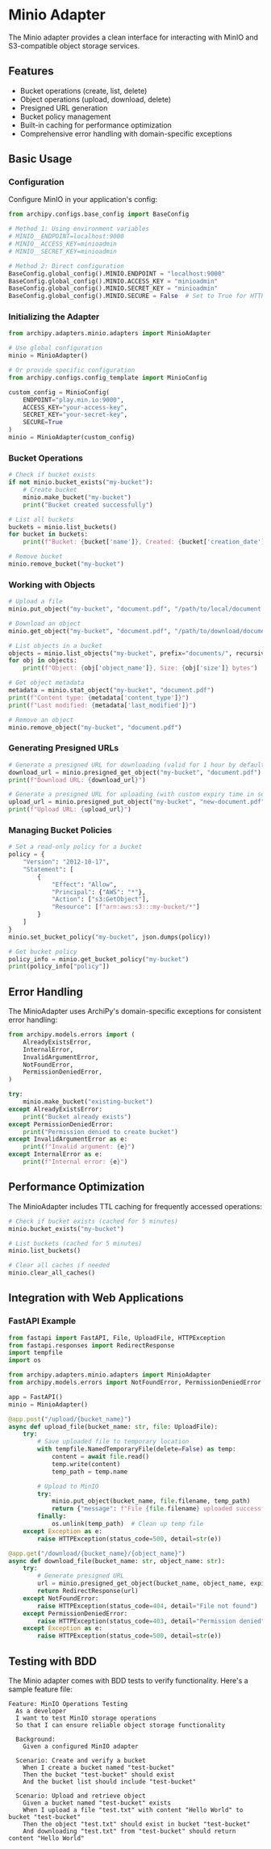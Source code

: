 # Minio Adapter

The Minio adapter provides a clean interface for interacting with MinIO and S3-compatible object storage services.

## Features

- Bucket operations (create, list, delete)
- Object operations (upload, download, delete)
- Presigned URL generation
- Bucket policy management
- Built-in caching for performance optimization
- Comprehensive error handling with domain-specific exceptions

## Basic Usage

### Configuration

Configure MinIO in your application's config:

```python
from archipy.configs.base_config import BaseConfig

# Method 1: Using environment variables
# MINIO__ENDPOINT=localhost:9000
# MINIO__ACCESS_KEY=minioadmin
# MINIO__SECRET_KEY=minioadmin

# Method 2: Direct configuration
BaseConfig.global_config().MINIO.ENDPOINT = "localhost:9000"
BaseConfig.global_config().MINIO.ACCESS_KEY = "minioadmin"
BaseConfig.global_config().MINIO.SECRET_KEY = "minioadmin"
BaseConfig.global_config().MINIO.SECURE = False  # Set to True for HTTPS
```

### Initializing the Adapter

```python
from archipy.adapters.minio.adapters import MinioAdapter

# Use global configuration
minio = MinioAdapter()

# Or provide specific configuration
from archipy.configs.config_template import MinioConfig

custom_config = MinioConfig(
    ENDPOINT="play.min.io:9000",
    ACCESS_KEY="your-access-key",
    SECRET_KEY="your-secret-key",
    SECURE=True
)
minio = MinioAdapter(custom_config)
```

### Bucket Operations

```python
# Check if bucket exists
if not minio.bucket_exists("my-bucket"):
    # Create bucket
    minio.make_bucket("my-bucket")
    print("Bucket created successfully")

# List all buckets
buckets = minio.list_buckets()
for bucket in buckets:
    print(f"Bucket: {bucket['name']}, Created: {bucket['creation_date']}")

# Remove bucket
minio.remove_bucket("my-bucket")
```

### Working with Objects

```python
# Upload a file
minio.put_object("my-bucket", "document.pdf", "/path/to/local/document.pdf")

# Download an object
minio.get_object("my-bucket", "document.pdf", "/path/to/download/document.pdf")

# List objects in a bucket
objects = minio.list_objects("my-bucket", prefix="documents/", recursive=True)
for obj in objects:
    print(f"Object: {obj['object_name']}, Size: {obj['size']} bytes")

# Get object metadata
metadata = minio.stat_object("my-bucket", "document.pdf")
print(f"Content type: {metadata['content_type']}")
print(f"Last modified: {metadata['last_modified']}")

# Remove an object
minio.remove_object("my-bucket", "document.pdf")
```

### Generating Presigned URLs

```python
# Generate a presigned URL for downloading (valid for 1 hour by default)
download_url = minio.presigned_get_object("my-bucket", "document.pdf")
print(f"Download URL: {download_url}")

# Generate a presigned URL for uploading (with custom expiry time in seconds)
upload_url = minio.presigned_put_object("my-bucket", "new-document.pdf", expires=7200)  # 2 hours
print(f"Upload URL: {upload_url}")
```

### Managing Bucket Policies

```python
# Set a read-only policy for a bucket
policy = {
    "Version": "2012-10-17",
    "Statement": [
        {
            "Effect": "Allow",
            "Principal": {"AWS": "*"},
            "Action": ["s3:GetObject"],
            "Resource": [f"arn:aws:s3:::my-bucket/*"]
        }
    ]
}
minio.set_bucket_policy("my-bucket", json.dumps(policy))

# Get bucket policy
policy_info = minio.get_bucket_policy("my-bucket")
print(policy_info["policy"])
```

## Error Handling

The MinioAdapter uses ArchiPy's domain-specific exceptions for consistent error handling:

```python
from archipy.models.errors import (
    AlreadyExistsError,
    InternalError,
    InvalidArgumentError,
    NotFoundError,
    PermissionDeniedError,
)

try:
    minio.make_bucket("existing-bucket")
except AlreadyExistsError:
    print("Bucket already exists")
except PermissionDeniedError:
    print("Permission denied to create bucket")
except InvalidArgumentError as e:
    print(f"Invalid argument: {e}")
except InternalError as e:
    print(f"Internal error: {e}")
```

## Performance Optimization

The MinioAdapter includes TTL caching for frequently accessed operations:

```python
# Check if bucket exists (cached for 5 minutes)
minio.bucket_exists("my-bucket")

# List buckets (cached for 5 minutes)
minio.list_buckets()

# Clear all caches if needed
minio.clear_all_caches()
```

## Integration with Web Applications

### FastAPI Example

```python
from fastapi import FastAPI, File, UploadFile, HTTPException
from fastapi.responses import RedirectResponse
import tempfile
import os

from archipy.adapters.minio.adapters import MinioAdapter
from archipy.models.errors import NotFoundError, PermissionDeniedError

app = FastAPI()
minio = MinioAdapter()

@app.post("/upload/{bucket_name}")
async def upload_file(bucket_name: str, file: UploadFile):
    try:
        # Save uploaded file to temporary location
        with tempfile.NamedTemporaryFile(delete=False) as temp:
            content = await file.read()
            temp.write(content)
            temp_path = temp.name

        # Upload to MinIO
        try:
            minio.put_object(bucket_name, file.filename, temp_path)
            return {"message": f"File {file.filename} uploaded successfully"}
        finally:
            os.unlink(temp_path)  # Clean up temp file
    except Exception as e:
        raise HTTPException(status_code=500, detail=str(e))

@app.get("/download/{bucket_name}/{object_name}")
async def download_file(bucket_name: str, object_name: str):
    try:
        # Generate presigned URL
        url = minio.presigned_get_object(bucket_name, object_name, expires=3600)
        return RedirectResponse(url)
    except NotFoundError:
        raise HTTPException(status_code=404, detail="File not found")
    except PermissionDeniedError:
        raise HTTPException(status_code=403, detail="Permission denied")
    except Exception as e:
        raise HTTPException(status_code=500, detail=str(e))
```

## Testing with BDD

The Minio adapter comes with BDD tests to verify functionality. Here's a sample feature file:

```gherkin
Feature: MinIO Operations Testing
  As a developer
  I want to test MinIO storage operations
  So that I can ensure reliable object storage functionality

  Background:
    Given a configured MinIO adapter

  Scenario: Create and verify a bucket
    When I create a bucket named "test-bucket"
    Then the bucket "test-bucket" should exist
    And the bucket list should include "test-bucket"

  Scenario: Upload and retrieve object
    Given a bucket named "test-bucket" exists
    When I upload a file "test.txt" with content "Hello World" to bucket "test-bucket"
    Then the object "test.txt" should exist in bucket "test-bucket"
    And downloading "test.txt" from "test-bucket" should return content "Hello World"
```
